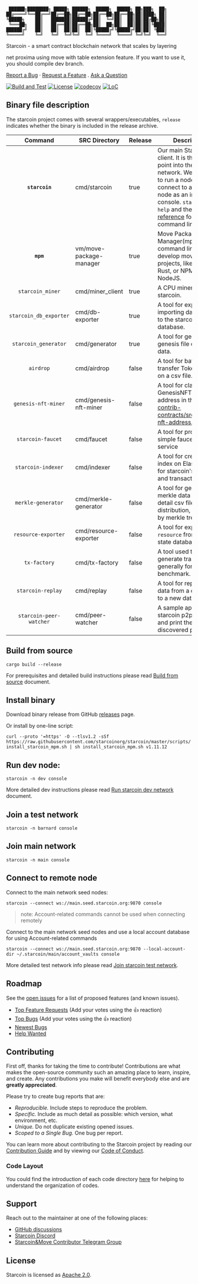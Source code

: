 ```text
 ██████╗████████╗ █████╗ ██████╗  █████╗  █████╗ ██╗███╗  ██╗
██╔════╝╚══██╔══╝██╔══██╗██╔══██╗██╔══██╗██╔══██╗██║████╗ ██║
╚█████╗    ██║   ███████║██████╔╝██║  ╚═╝██║  ██║██║██╔██╗██║
 ╚═══██╗   ██║   ██╔══██║██╔══██╗██║  ██╗██║  ██║██║██║╚████║
██████╔╝   ██║   ██║  ██║██║  ██║╚█████╔╝╚█████╔╝██║██║ ╚███║
╚═════╝    ╚═╝   ╚═╝  ╚═╝╚═╝  ╚═╝ ╚════╝  ╚════╝ ╚═╝╚═╝  ╚══╝
```

Starcoin - a smart contract blockchain network that scales by layering

net proxima using move with table extension feature. If you want to use it, you should compile dev branch. 

[Report a Bug](https://github.com/starcoinorg/starcoin/issues/new?assignees=&labels=bug&template=01_BUG_REPORT.md&title=bug%3A+")
·
[Request a Feature](https://github.com/starcoinorg/starcoin/issues/new?assignees=&labels=enhancement&template=02_FEATURE_REQUEST.md&title=feat%3A+")
.
[Ask a Question](https://github.com/starcoinorg/starcoin-cookbook/issues/new?assignees=&labels=question&template=02_QUESTION.md&title=%5Bquestion%5D")


[![Build and Test](https://github.com/starcoinorg/starcoin/workflows/Build%20and%20Test/badge.svg)](https://github.com/starcoinorg/starcoin/actions?query=workflow%3A%22Build+and+Test%22+branch%3Amaster)
[![License](https://img.shields.io/badge/license-Apache-green.svg)](LICENSE)
[![codecov](https://codecov.io/gh/starcoinorg/starcoin/branch/master/graph/badge.svg)](https://codecov.io/gh/starcoinorg/starcoin)
[![LoC](https://tokei.rs/b1/github/starcoinorg/starcoin?category=lines)](https://github.com/starcoinorg/starcoin)

## Binary file description

The starcoin project comes with several wrappers/executables, `release` indicates whether the binary is included in the release archive.

|         Command         | SRC Directory           | Release | Description                                                                                                                                                                                                                                                                                                  |
|:-----------------------:|-------------------------|---------|--------------------------------------------------------------------------------------------------------------------------------------------------------------------------------------------------------------------------------------------------------------------------------------------------------------|
|     **`starcoin`**      | cmd/starcoin            | true    | Our main Starcoin CLI client. It is the entry point into the Starcoin network. We can use it to run a node, or connect to a another node as an interactive console. `starcoin --help` and the [CLI reference](https://starcoinorg.github.io/starcoin-cookbook/docs/reference/cli/) for command line options. |
|        **`mpm`**        | vm/move-package-manager | true    | Move Package Manager(mpm) is a command line tool to develop move projects, like Cargo for Rust, or NPM for NodeJS.                                                                                                                                                                                           |
|    `starcoin_miner`     | cmd/miner_client        | true    | A CPU miner client for starcoin.                                                                                                                                                                                                                                                                             |             
| `starcoin_db_exporter`  | cmd/db-exporter         | true    | A tool for exporting or importing data from or to the starcoin database.                                                                                                                                                                                                                                     |                                                                                                                                                                                                                                                                   
|  `starcoin_generator`   | cmd/generator           | true    | A tool for generate genesis file or mock data.                                                                                                                                                                                                                                                               |
|        `airdrop`        | cmd/airdrop             | false   | A tool for batch transfer Token based on a csv file.                                                                                                                                                                                                                                                         |                                                                                                                                                                                                                                                        |
|   `genesis-nft-miner`   | cmd/genesis-nft-miner   | false   | A tool for claim the GenesisNFT, All address in the file [contrib-contracts/src/genesis-nft-address.json](contrib-contracts/src/genesis-nft-address.json).                                                                                                                                                   |
|    `starcoin-faucet`    | cmd/faucet              | false   | A tool for providing a simple faucet web service                                                                                                                                                                                                                                                             |                                                                                                                                                                                                                                                                                                     
|   `starcoin-indexer`    | cmd/indexer             | false   | A tool for creating index on Elasticsearch for starcoin's block and transaction, etc.                                                                                                                                                                                                                        |
|   `merkle-generator`    | cmd/merkle-generator    | false   | A tool for generating merkle data from a detail csv file of a distribution, for airdrop by merkle tree.                                                                                                                                                                                                      |
|   `resource-exporter`   | cmd/resource-exporter   | false   | A tool for export `resource` from starcoin state database.                                                                                                                                                                                                                                                   |                                                                                                                                                                                                                                                                                                      
|      `tx-factory`       | cmd/tx-factory          | false   | A tool used to generate transactions, generally for testing or benchmark.                                                                                                                                                                                                                                    |
|    `starcoin-replay`    | cmd/replay              | false   | A tool for replay block data from a database to a new database.                                                                                                                                                                                                                                              |
| `starcoin-peer-watcher` | cmd/peer-watcher        | false   | A sample app for join starcoin p2p network and print the discovered peer info.                                                                                                                                                                                                                               |

## Build from source

```shell
cargo build --release 
```

For prerequisites and detailed build instructions please read [Build from source](https://starcoinorg.github.io/starcoin-cookbook/docs/getting-started/install/build) document.

## Install binary

Download binary release from GitHub [releases](https://github.com/starcoinorg/starcoin/releases) page.

Or install by one-line script:

`curl --proto '=https' -O --tlsv1.2 -sSf https://raw.githubusercontent.com/starcoinorg/starcoin/master/scripts/install_starcoin_mpm.sh | sh install_starcoin_mpm.sh v1.11.12
`

## Run dev node:

```shell
starcoin -n dev console
```

More detailed dev instructions please read [Run starcoin dev network](https://developer.starcoin.org/en/setup/runnetwork/) document.

## Join a test network

```shell
starcoin -n barnard console
```

## Join main network

```shell
starcoin -n main console
```

## Connect to remote node

Connect to the main network seed nodes:

```shell
starcoin --connect ws://main.seed.starcoin.org:9870 console
```

>note: Account-related commands cannot be used when connecting remotely

Connect to the main network seed nodes and use a local account database for using Account-related commands

```shell
starcoin --connect ws://main.seed.starcoin.org:9870 --local-account-dir ~/.starcoin/main/account_vaults console
```

More detailed test network info please read [Join starcoin test network](https://developer.starcoin.org/en/setup/runnetwork/).


## Roadmap

See the [open issues](https://github.com/starcoinorg/starcoin/issues) for a list of proposed features (and known issues).

- [Top Feature Requests](https://github.com/starcoinorg/starcoin/issues?q=label%3Aenhancement+is%3Aopen+sort%3Areactions-%2B1-desc) (Add your votes using the 👍 reaction)
- [Top Bugs](https://github.com/starcoinorg/starcoin/issues?q=is%3Aissue+is%3Aopen+label%3Abug+sort%3Areactions-%2B1-desc) (Add your votes using the 👍 reaction)
- [Newest Bugs](https://github.com/starcoinorg/starcoin/issues?q=is%3Aopen+is%3Aissue+label%3Abug)
- [Help Wanted](https://github.com/starcoinorg/starcoin/issues?q=label%3A"help+wanted"+is%3Aissue+is%3Aopen)

## Contributing

First off, thanks for taking the time to contribute! Contributions are what makes the open-source community such an amazing place to learn, inspire, and create. Any contributions you make will benefit everybody else and are **greatly appreciated**.

Please try to create bug reports that are:

- _Reproducible._ Include steps to reproduce the problem.
- _Specific._ Include as much detail as possible: which version, what environment, etc.
- _Unique._ Do not duplicate existing opened issues.
- _Scoped to a Single Bug._ One bug per report.

You can learn more about contributing to the Starcoin project by reading our [Contribution Guide](./CONTRIBUTING.md) and by viewing our [Code of Conduct](./CODE_OF_CONDUCT.md).

### Code Layout

You could find the introduction of each code directory [here](code_layout.md) for helping to understand the organization of codes.

## Support

Reach out to the maintainer at one of the following places:

- [GitHub discussions](https://github.com/starcoinorg/starcoin/discussions)
- [Starcoin Discord](https://discord.gg/starcoin)
- [Starcoin&Move Contributor Telegram Group](https://t.me/starcoin_contributor)

## License

Starcoin is licensed as [Apache 2.0](./LICENSE).
